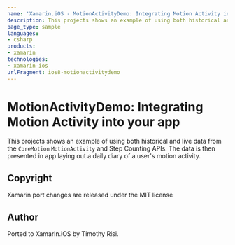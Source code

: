 ```yaml
---
name: 'Xamarin.iOS - MotionActivityDemo: Integrating Motion Activity into your app'
description: This projects shows an example of using both historical and live data from the CoreMotion MotionActivity and Step Counting APIs. The data is then...
page_type: sample
languages:
- csharp
products:
- xamarin
technologies:
- xamarin-ios
urlFragment: ios8-motionactivitydemo
---
```

# MotionActivityDemo: Integrating Motion Activity into your app

This projects shows an example of using both historical and live data
from the `CoreMotion` `MotionActivity` and Step Counting APIs. The
data is then presented in app laying out a daily diary of a user's
motion activity.

## Copyright

Xamarin port changes are released under the MIT license

## Author

Ported to Xamarin.iOS by Timothy Risi.
